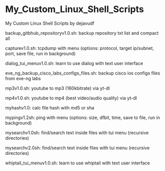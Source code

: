 # My_Custom_Linux_Shell_Scripts
My Custom Linux Shell Scripts by dejavudf

backup_gitbhub_repositoryv1.0.sh: backup repository txt list and compact all

capturev1.0.sh: tcpdump with menu (options: protocol, target ip/subnet, port, save file, run in background)

dialog_tui_menuv1.0.sh: learn to use dialog with text user interface

eve_ng_backup_cisco_labs_configs_files.sh: backup cisco ios configs files from eve-ng labs

mp3v1.0.sh: youtube to mp3 (160kbitrate) via yt-dl

mp4v1.0.sh: youtube to mp4 (best video/audio quality) via yt-dl

myhashv1.0: calc file hash with md5 or sha

mypingv1.2sh: ping with menu (options: size, dfbit, time, save to file, run in background)

mysearchv1.0sh: find/search text inside files with tui menu (recursive directories)

mysearchv2.0sh: find/search text inside files with tui menu (recursive directories)

whiptail_tui_menuv1.0.sh: learn to use whiptail with text user interface
